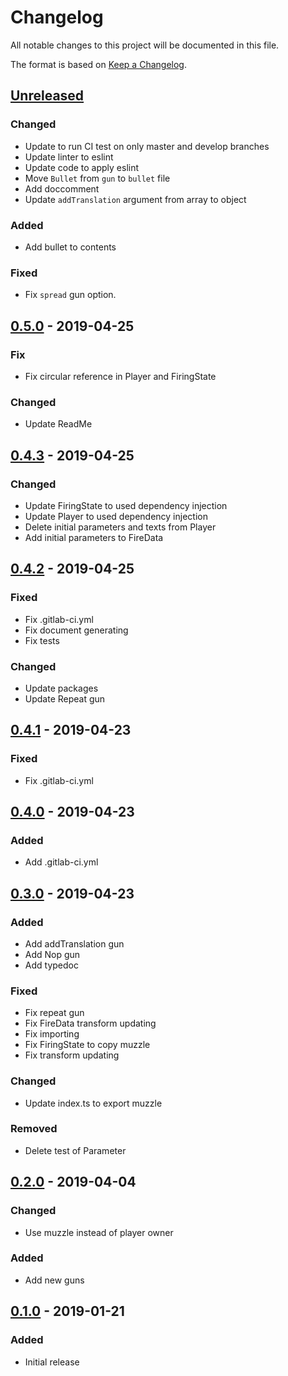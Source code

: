 # Changelog
All notable changes to this project will be documented in this file.

The format is based on [Keep a Changelog](https://keepachangelog.com/en/1.0.0/).

## [Unreleased]
### Changed
- Update to run CI test on only master and develop branches
- Update linter to eslint
- Update code to apply eslint
- Move `Bullet` from `gun` to `bullet` file
- Add doccomment
- Update `addTranslation` argument from array to object

### Added
- Add bullet to contents

### Fixed
- Fix `spread` gun option.

## [0.5.0] - 2019-04-25
### Fix
- Fix circular reference in Player and FiringState

### Changed
- Update ReadMe

## [0.4.3] - 2019-04-25
### Changed
- Update FiringState to used dependency injection
- Update Player to used dependency injection
- Delete initial parameters and texts from Player
- Add initial parameters to FireData

## [0.4.2] - 2019-04-25
### Fixed
- Fix .gitlab-ci.yml
- Fix document generating
- Fix tests

### Changed
- Update packages
- Update Repeat gun

## [0.4.1] - 2019-04-23
### Fixed
- Fix .gitlab-ci.yml

## [0.4.0] - 2019-04-23
### Added
- Add .gitlab-ci.yml

## [0.3.0] - 2019-04-23
### Added
- Add addTranslation gun
- Add Nop gun
- Add typedoc

### Fixed
- Fix repeat gun
- Fix FireData transform updating
- Fix importing
- Fix FiringState to copy muzzle
- Fix transform updating

### Changed
- Update index.ts to export muzzle

### Removed
- Delete test of Parameter

## [0.2.0] - 2019-04-04
### Changed
- Use muzzle instead of player owner

### Added
- Add new guns

## [0.1.0] - 2019-01-21
### Added
- Initial release

[Unreleased]: https://github.com/sankaku-deltalab/guntree/compare/0.5.0...HEAD
[0.5.0]: https://github.com/sankaku-deltalab/guntree/compare/0.4.3...0.5.0
[0.4.3]: https://github.com/sankaku-deltalab/guntree/compare/0.4.2...0.4.3
[0.4.2]: https://github.com/sankaku-deltalab/guntree/compare/0.4.1...0.4.2
[0.4.1]: https://github.com/sankaku-deltalab/guntree/compare/0.4.0...0.4.1
[0.4.0]: https://github.com/sankaku-deltalab/guntree/compare/0.3.0...0.4.0
[0.3.0]: https://github.com/sankaku-deltalab/guntree/compare/0.2.0...0.3.0
[0.2.0]: https://github.com/sankaku-deltalab/guntree/compare/0.1.0...0.2.0
[0.1.0]: https://github.com/sankaku-deltalab/guntree/releases/tag/0.1.0
